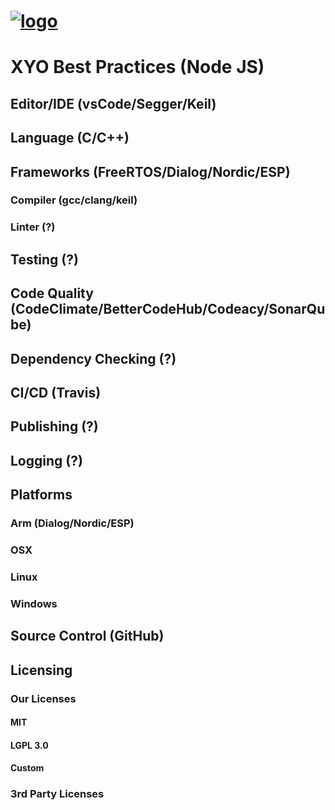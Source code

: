 [logo]: https://cdn.xy.company/img/brand/XY_Logo_GitHub.png

# [![logo]](https://xy.company)

# XYO Best Practices (Node JS)

## Editor/IDE (vsCode/Segger/Keil)

## Language (C/C++)

## Frameworks (FreeRTOS/Dialog/Nordic/ESP)

### Compiler (gcc/clang/keil)

### Linter (?)

## Testing (?)

## Code Quality (CodeClimate/BetterCodeHub/Codeacy/SonarQube)

## Dependency Checking (?)

## CI/CD (Travis)

## Publishing (?)

## Logging (?)

## Platforms

### Arm (Dialog/Nordic/ESP)

### OSX

### Linux

### Windows

## Source Control (GitHub)

## Licensing

### Our Licenses

#### MIT

#### LGPL 3.0

#### Custom

### 3rd Party Licenses

